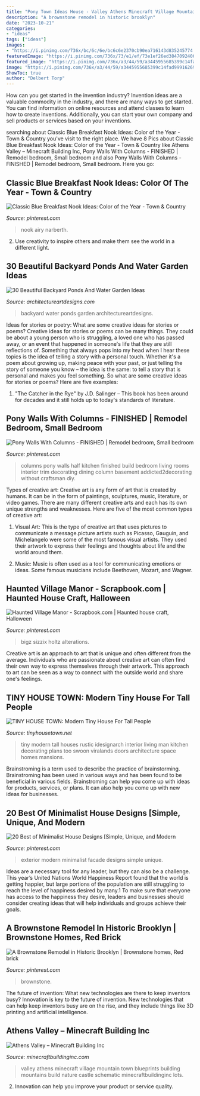```yaml
---
title: "Pony Town Ideas House - Valley Athens Minecraft Village Mountain Town Blueprints Building Mountains Build Nature Castle Schematic Minecraftbuildinginc Lots"
description: "A brownstone remodel in historic brooklyn"
date: "2023-10-21"
categories:
- "ideas"
tags: ["ideas"]
images:
- "https://i.pinimg.com/736x/bc/6c/6e/bc6c6e2370cb90ea716143d835245774.jpg"
featuredImage: "https://i.pinimg.com/736x/73/e1/ef/73e1ef26ed3847092406b667c0086c47.jpg"
featured_image: "https://i.pinimg.com/736x/a3/44/59/a3445955685399c14fad999162699f02--baseboard-ideas-pony-wall.jpg"
image: "https://i.pinimg.com/736x/a3/44/59/a3445955685399c14fad999162699f02--baseboard-ideas-pony-wall.jpg"
ShowToc: true
author: "Delbert Torp"
---
```



How can you get started in the invention industry?
Invention ideas are a valuable commodity in the industry, and there are many ways to get started. You can find information on online resources and attend classes to learn how to create inventions. Additionally, you can start your own company and sell products or services based on your inventions.

	

		
searching about Classic Blue Breakfast Nook Ideas: Color of the Year - Town &amp; Country you've visit to the right place. We have 8 Pics about Classic Blue Breakfast Nook Ideas: Color of the Year - Town &amp; Country like Athens Valley – Minecraft Building Inc, Pony Walls With Columns - FINISHED | Remodel bedroom, Small bedroom and also Pony Walls With Columns - FINISHED | Remodel bedroom, Small bedroom. Here you go:
		
    
## Classic Blue Breakfast Nook Ideas: Color Of The Year - Town &amp; Country

<img loading=lazy src="https://i.pinimg.com/736x/4b/a1/a7/4ba1a7ea722d8909a0856cde42c05dad.jpg" onerror="this.onerror=null;this.src='https://tse1.mm.bing.net/th?id=OIP.Stzj_wTDFOHhVyr72RhxnAHaLI&amp;pid=15.1';" alt="Classic Blue Breakfast Nook Ideas: Color of the Year - Town &amp; Country">

_Source: pinterest.com_

>nook airy narberth. 

	

2. Use creativity to inspire others and make them see the world in a different light.

    
## 30 Beautiful Backyard Ponds And Water Garden Ideas

<img loading=lazy src="https://www.architectureartdesigns.com/wp-content/uploads/2013/04/Backyard-ArchitectureArtDesigns-31.jpg" onerror="this.onerror=null;this.src='https://tse3.mm.bing.net/th?id=OIP.U-Mn4mR8Vuvn-bTHQiMaYAHaK9&amp;pid=15.1';" alt="30 Beautiful Backyard Ponds And Water Garden Ideas">

_Source: architectureartdesigns.com_

>backyard water ponds garden architectureartdesigns. 

	

Ideas for stories or poetry: What are some creative ideas for stories or poems?
Creative ideas for stories or poems can be many things. They could be about a young person who is struggling, a loved one who has passed away, or an event that happened in someone's life that they are still reflections of. Something that always pops into my head when I hear these topics is the idea of telling a story with a personal touch. Whether it's a poem about growing up, making peace with your past, or just telling the story of someone you know – the idea is the same: to tell a story that is personal and makes you feel something. So what are some creative ideas for stories or poems? Here are five examples: 
1. "The Catcher in the Rye" by J.D. Salinger – This book has been around for decades and it still holds up to today's standards of literature.

    
## Pony Walls With Columns - FINISHED | Remodel Bedroom, Small Bedroom

<img loading=lazy src="https://i.pinimg.com/736x/a3/44/59/a3445955685399c14fad999162699f02--baseboard-ideas-pony-wall.jpg" onerror="this.onerror=null;this.src='https://tse4.mm.bing.net/th?id=OIP.Aqj11OxNIJwrCC8cAO1xdwHaLH&amp;pid=15.1';" alt="Pony Walls With Columns - FINISHED | Remodel bedroom, Small bedroom">

_Source: pinterest.com_

>columns pony walls half kitchen finished build bedroom living rooms interior trim decorating dining column basement addicted2decorating without craftsman diy. 

	

Types of creative art:
Creative art is any form of art that is created by humans. It can be in the form of paintings, sculptures, music, literature, or video games. There are many different creative arts and each has its own unique strengths and weaknesses. Here are five of the most common types of creative art:
1. Visual Art: This is the type of creative art that uses pictures to communicate a message.picture artists such as Picasso, Gauguin, and Michelangelo were some of the most famous visual artists. They used their artwork to express their feelings and thoughts about life and the world around them.

2. Music: Music is often used as a tool for communicating emotions or ideas. Some famous musicians include Beethoven, Mozart, and Wagner.

    
## Haunted Village Manor - Scrapbook.com | Haunted House Craft, Halloween

<img loading=lazy src="https://i.pinimg.com/736x/6a/e6/04/6ae604827ab8e2617881e5e0e1177ded.jpg" onerror="this.onerror=null;this.src='https://tse1.mm.bing.net/th?id=OIP.nZV3IqSpYxq0sdWYVUJD9QHaJ3&amp;pid=15.1';" alt="Haunted Village Manor - Scrapbook.com | Haunted house craft, Halloween">

_Source: pinterest.com_

>bigz sizzix holtz alterations. 

	

Creative art is an approach to art that is unique and often different from the average. Individuals who are passionate about creative art can often find their own way to express themselves through their artwork. This approach to art can be seen as a way to connect with the outside world and share one's feelings.

    
## TINY HOUSE TOWN: Modern Tiny House For Tall People

<img loading=lazy src="https://2.bp.blogspot.com/-B9AzEjtteB0/V_BO-Wv3xpI/AAAAAAAARQg/QUeY6SJ1CiwBdIYmoXkMvJo02CYyjwQjACLcB/s1600/modern-tiny-house-3.jpg" onerror="this.onerror=null;this.src='https://tse3.mm.bing.net/th?id=OIP.DWkh3iZOBI-pYeJ5fQxfrQHaKX&amp;pid=15.1';" alt="TINY HOUSE TOWN: Modern Tiny House For Tall People">

_Source: tinyhousetown.net_

>tiny modern tall houses rustic idesignarch interior living man kitchen decorating plans too swoon viralands doors architecture space homes mansions. 

	

Brainstroming is a term used to describe the practice of brainstorming. Brainstroming has been used in various ways and has been found to be beneficial in various fields. Brainstroming can help you come up with ideas for products, services, or plans. It can also help you come up with new ideas for businesses.

    
## 20 Best Of Minimalist House Designs [Simple, Unique, And Modern

<img loading=lazy src="https://i.pinimg.com/736x/73/e1/ef/73e1ef26ed3847092406b667c0086c47.jpg" onerror="this.onerror=null;this.src='https://tse2.mm.bing.net/th?id=OIP.p8p92-nODenc4hLOVIc1hgHaLN&amp;pid=15.1';" alt="20 Best of Minimalist House Designs [Simple, Unique, and Modern">

_Source: pinterest.com_

>exterior modern minimalist facade designs simple unique. 

	

Ideas are a necessary tool for any leader, but they can also be a challenge. This year’s United Nations World Happiness Report found that the world is getting happier, but large portions of the population are still struggling to reach the level of happiness desired by many.1 To make sure that everyone has access to the happiness they desire, leaders and businesses should consider creating ideas that will help individuals and groups achieve their goals.

    
## A Brownstone Remodel In Historic Brooklyn | Brownstone Homes, Red Brick

<img loading=lazy src="https://i.pinimg.com/736x/bc/6c/6e/bc6c6e2370cb90ea716143d835245774.jpg" onerror="this.onerror=null;this.src='https://tse2.mm.bing.net/th?id=OIP.k9xBbwEVt4XC_swGxg8IoQHaKx&amp;pid=15.1';" alt="A Brownstone Remodel in Historic Brooklyn | Brownstone homes, Red brick">

_Source: pinterest.com_

>brownstone. 

	

The future of invention: What new technologies are there to keep inventors busy?
Innovation is key to the future of invention. New technologies that can help keep inventors busy are on the rise, and they include things like 3D printing and artificial intelligence.

    
## Athens Valley – Minecraft Building Inc

<img loading=lazy src="https://minecraftbuildinginc.com/wp-content/uploads/2015/02/Athens-Valley-village-mountain-town-minecraft-building-ideas-blueprints-5.jpg" onerror="this.onerror=null;this.src='https://tse3.mm.bing.net/th?id=OIP.oywT1GeggJhWiM9E2KS-uQHaD0&amp;pid=15.1';" alt="Athens Valley – Minecraft Building Inc">

_Source: minecraftbuildinginc.com_

>valley athens minecraft village mountain town blueprints building mountains build nature castle schematic minecraftbuildinginc lots. 

	

2. Innovation can help you improve your product or service quality.

